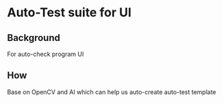 # Auto-Test suite for UI

## Background

For auto-check program UI

## How

Base on OpenCV and AI which can help us auto-create auto-test template
